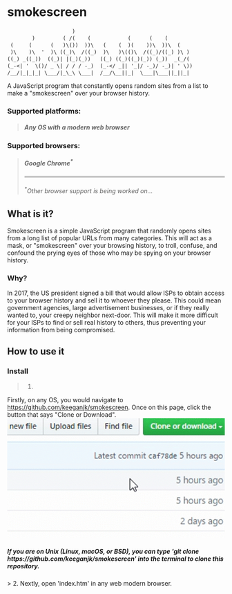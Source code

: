 # smokescreen
~~~                                      
                     )                                       
        )         ( /(    (            (      (    (         
 (     (      (   )\())  ))\   (    (  )(    ))\  ))\  (     
 )\    )\  '  )\ ((_)\  /((_)  )\   )\(()\  /((_)/((_) )\ )  
((_) _((_))  ((_)| |(_)(_))   ((_) ((_)((_)(_)) (_))  _(_/(  
(_-<| '  \()/ _ \| / / / -_)  (_-</ _|| '_|/ -_)/ -_)| ' \)) 
/__/|_|_|_| \___/|_\_\ \___|  /__/\__||_|  \___|\___||_||_|  
~~~

A JavaScript program that constantly opens random sites from a list to make a "smokescreen" over your browser history.

### Supported platforms:
> <h5>Any OS with a modern web browser</h5>
### Supported browsers:
> <h5>Google Chrome<sup>*</sup></h5>
> <hr />
> <h6><sup>*</sup>Other browser support is being worked on...</h6>

## What is it?
Smokescreen is a simple JavaScript program that randomly opens sites from a long list of popular URLs from many categories. This will act as a mask, or "smokescreen" over your browsing history, to troll, confuse, and confound the prying eyes of those who may be spying on your browser history.
### Why?
In 2017, the US president signed a bill that would allow ISPs to obtain access to your browser history and sell it to whoever they please. This could mean government agencies, large advertisement businesses, or if they really wanted to, your creepy neighbor next-door. This will make it more difficult for your ISPs to find or sell real history to others, thus preventing your information from being compromised.
## How to use it
### Install
> 1.
Firstly, on any OS, you would navigate to https://github.com/keeganjk/smokescreen. Once on this page, click the button that says "Clone or Download".
<br />
![Clone or Download](https://github.com/keeganjk/smokescreen/blob/master/images/download.gif?raw=true "")
<h5>If you are on Unix (Linux, macOS, or BSD), you can type 'git clone https://github.com/keeganjk/smokescreen' into the terminal to clone this repository.</h5>
> 2.
Nextly, open 'index.htm' in any web modern browser.
